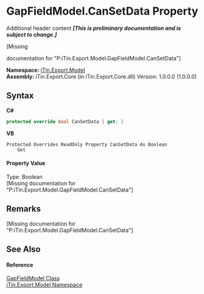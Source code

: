# GapFieldModel.CanSetData Property 
Additional header content _**\[This is preliminary documentation and is subject to change.\]**_

\[Missing <summary> documentation for "P:iTin.Export.Model.GapFieldModel.CanSetData"\]

**Namespace:**&nbsp;<a href="ef57ffcc-e95e-b212-5a46-9aa6f5a3511f">iTin.Export.Model</a><br />**Assembly:**&nbsp;iTin.Export.Core (in iTin.Export.Core.dll) Version: 1.0.0.0 (1.0.0.0)

## Syntax

**C#**<br />
``` C#
protected override bool CanSetData { get; }
```

**VB**<br />
``` VB
Protected Overrides ReadOnly Property CanSetData As Boolean
	Get
```


#### Property Value
Type: Boolean<br />\[Missing <value> documentation for "P:iTin.Export.Model.GapFieldModel.CanSetData"\]

## Remarks
\[Missing <remarks> documentation for "P:iTin.Export.Model.GapFieldModel.CanSetData"\]

## See Also


#### Reference
<a href="dd80c24f-7211-3ee0-fe06-bb0a9734efdc">GapFieldModel Class</a><br /><a href="ef57ffcc-e95e-b212-5a46-9aa6f5a3511f">iTin.Export.Model Namespace</a><br />